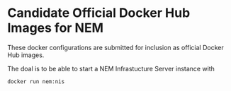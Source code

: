 # Candidate Official Docker Hub Images for NEM

These docker configurations are submitted for inclusion as official 
Docker Hub images.

The doal is to be able to start a NEM Infrastucture Server instance with
```
docker run nem:nis
```
